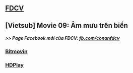 ## [FDCV](https://admin1509.github.io/fdcvteam.blogspot.com/)
## [Vietsub] Movie 09: Âm mưu trên biển

##### >> Page Facebook mới của FDCV: [fb.com/conanfdcv](https://fb.com/conanfdcv)
### [Bitmovin](https://bitmovin.com/demos/stream-test?format=hls&manifest=https://raw.githubusercontent.com/admin1509/admin1509/main/fdcv.xyz/watch-mv/163/index.m3u8)
### [HDPlay](https://hdplay.se/?HLSP2P=https://raw.githubusercontent.com/admin1509/admin1509/main/fdcv.xyz/watch-mv/163/index.m3u8)
